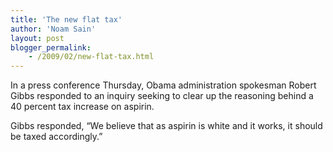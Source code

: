 ```yaml
---
title: 'The new flat tax'
author: 'Noam Sain'
layout: post
blogger_permalink:
    - /2009/02/new-flat-tax.html
---
```


In a press conference Thursday, Obama administration spokesman Robert Gibbs responded to an inquiry seeking to clear up the reasoning behind a 40 percent tax increase on aspirin.

Gibbs responded, “We believe that as aspirin is white and it works, it should be taxed accordingly.”